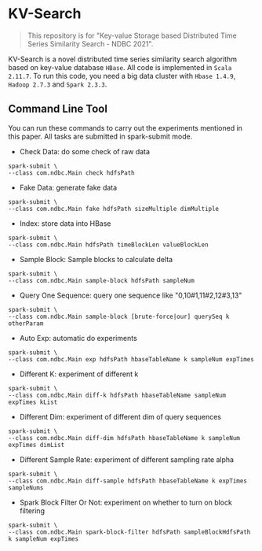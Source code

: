 # KV-Search

> This repository is for "Key-value Storage based Distributed Time Series Similarity Search - NDBC 2021".

KV-Search is a novel distributed time series similarity search algorithm based on key-value database `HBase`. All code is implemented in `Scala 2.11.7`. To run this code, you need a big data cluster with `Hbase 1.4.9`, `Hadoop 2.7.3` and `Spark 2.3.3`.

## Command Line Tool

You can run these commands to carry out the experiments mentioned in this paper.  All tasks are submitted in spark-submit mode.

+ Check Data: do some check of raw data

```shell
spark-submit \
--class com.ndbc.Main check hdfsPath
```

+ Fake Data: generate fake data

```shell
spark-submit \
--class com.ndbc.Main fake hdfsPath sizeMultiple dimMultiple
```

+ Index: store data into HBase

```shell
spark-submit \
--class com.ndbc.Main hdfsPath timeBlockLen valueBlockLen
```

+ Sample Block: Sample blocks to calculate delta

```shell
spark-submit \
--class com.ndbc.Main sample-block hdfsPath sampleNum
```

+ Query One Sequence: query one sequence like "0,10#1,11#2,12#3,13"

```shell
spark-submit \
--class com.ndbc.Main sample-block [brute-force|our] querySeq k otherParam
```

+ Auto Exp: automatic do experiments

```shell
spark-submit \
--class com.ndbc.Main exp hdfsPath hbaseTableName k sampleNum expTimes
```

+ Different K: experiment of different k

```shell
spark-submit \
--class com.ndbc.Main diff-k hdfsPath hbaseTableName sampleNum expTimes kList
```

+ Different Dim: experiment of different dim of query sequences

```shell
spark-submit \
--class com.ndbc.Main diff-dim hdfsPath hbaseTableName k sampleNum expTimes dimList
```

+ Different Sample Rate: experiment of different sampling rate alpha

```shell
spark-submit \
--class com.ndbc.Main diff-sample hdfsPath hbaseTableName k expTimes sampleNums
```

+ Spark Block Filter Or Not: experiment on whether to turn on block filtering

```shell
spark-submit \
--class com.ndbc.Main spark-block-filter hdfsPath sampleBlockHdfsPath k sampleNum expTimes
```
